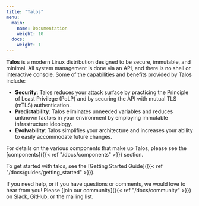 ```yaml
---
title: "Talos"
menu:
  main:
    name: Documentation
    weight: 10
  docs:
    weight: 1
---
```


**Talos** is a modern Linux distribution designed to be secure, immutable, and minimal. All system management is done via an API, and there is no shell or interactive console. Some of the capabilities and benefits provided by Talos include:

- **Security**: Talos reduces your attack surface by practicing the Principle of Least Privilege (PoLP) and by securing the API with mutual TLS (mTLS) authentication.
- **Predictability**: Talos eliminates unneeded variables and reduces unknown factors in your environment by employing immutable infrastructure ideology.
- **Evolvability**: Talos simplifies your architecture and increases your ability to easily accommodate future changes.

For details on the various components that make up Talos, please see the [components]({{< ref "/docs/components" >}}) section.

To get started with talos, see the [Getting Started Guide]({{< ref "/docs/guides/getting_started" >}}).

If you need help, or if you have questions or comments, we would love to hear from you! Please [join our community]({{< ref "/docs/community" >}}) on Slack, GitHub, or the mailing list.
